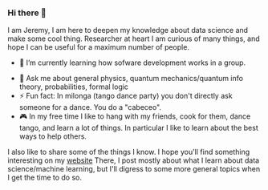### Hi there 👋
I am Jeremy, I am here to deepen my knowledge about data science and make some cool thing.
Researcher at heart I am curious of many things, and hope I can be useful for a maximum number of people.


<!-- - 🔭 I’m currently working on background noise removal with tensorflow -->
- 🌱 I’m currently learning how sofware development works in a group.
<!-- - 👯 I’m looking to collaborate on ...
- 🤔 I’m looking for help with ... -->
- 💬 Ask me about general physics, quantum mechanics/quantum info theory, probabilities, formal logic
- ⚡ Fun fact: In milonga (tango dance party) you don't directly ask someone for a dance. You do a "cabeceo".
- 🎮 In my free time I like to hang with my friends, cook for them, dance tango, and learn a lot of things. In
particular I like to learn about the best ways to help others.

I also like to share some of the things I know. I hope you'll find something interesting on my [website](https://jrmy-rbr.github.io)
There, I post mostly about what I learn about data science/machine learning, but I'll digress to some more general topics when 
I get the time to do so.

